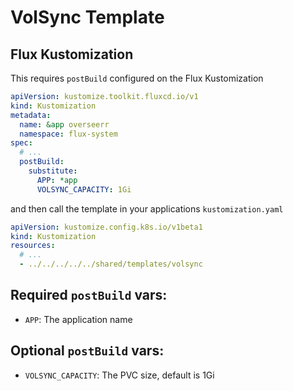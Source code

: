 # VolSync Template

## Flux Kustomization

This requires `postBuild` configured on the Flux Kustomization

```yaml
apiVersion: kustomize.toolkit.fluxcd.io/v1
kind: Kustomization
metadata:
  name: &app overseerr
  namespace: flux-system
spec:
  # ...
  postBuild:
    substitute:
      APP: *app
      VOLSYNC_CAPACITY: 1Gi
```

and then call the template in your applications `kustomization.yaml`

```yaml
apiVersion: kustomize.config.k8s.io/v1beta1
kind: Kustomization
resources:
  # ...
  - ../../../../../shared/templates/volsync
```

## Required `postBuild` vars:

- `APP`: The application name

## Optional `postBuild` vars:

- `VOLSYNC_CAPACITY`: The PVC size, default is 1Gi
